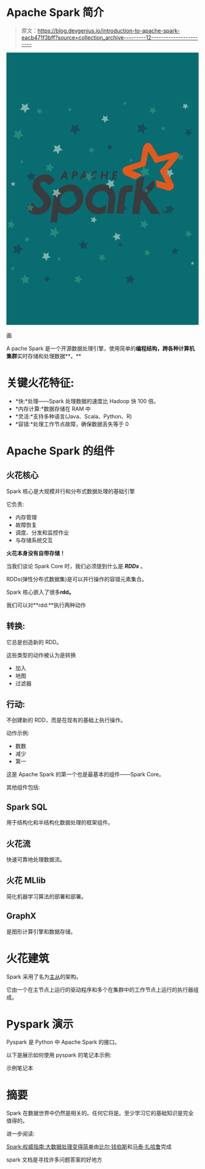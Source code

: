# Apache Spark 简介

> 原文：<https://blog.devgenius.io/introduction-to-apache-spark-eacb471f3bff?source=collection_archive---------12----------------------->

![](img/5d0bbe49b3697d63d47ec142b6c08d3b.png)

画

A pache Spark 是一个开源数据处理引擎，使用简单的**编程结构，跨各种计算机集群**实时存储和处理数据**。**

# **关键火花特征:**

*   *快:*处理——Spark 处理数据的速度比 Hadoop 快 100 倍。
*   *内存计算:*数据存储在 RAM 中
*   *灵活:*支持多种语言(Java、Scala、Python、R)
*   *容错:*处理工作节点故障，确保数据丢失等于 0

# Apache Spark 的组件

## 火花核心

Spark 核心是大规模并行和分布式数据处理的基础引擎

它负责:

*   内存管理
*   故障恢复
*   调度、分发和监控作业
*   与存储系统交互

**火花本身没有自带存储！**

当我们谈论 Spark Core 时，我们必须提到什么是 ***RDDs*** 。

RDDs(弹性分布式数据集)是可以并行操作的容错元素集合。

Spark 核心嵌入了很多**rdd。**

我们可以对**rdd:**执行两种动作

## **转换:**

它总是创造新的 RDD。

这些类型的动作被认为是转换

*   加入
*   地图
*   过滤器

## 行动:

不创建新的 RDD，而是在现有的基础上执行操作。

动作示例:

*   数数
*   减少
*   第一

这是 Apache Spark 的第一个也是最基本的组件——Spark Core。

其他组件包括:

## Spark SQL

用于结构化和半结构化数据处理的框架组件。

## 火花流

快速可靠地处理数据流。

## 火花 MLlib

简化机器学习算法的部署和部署。

## GraphX

是图形计算引擎和数据存储。

# 火花建筑

Spark 采用了名为[主从](https://en.wikipedia.org/wiki/Master/slave_(technology))的架构。

它由一个在主节点上运行的驱动程序和多个在集群中的工作节点上运行的执行器组成。

# Pyspark 演示

Pyspark 是 Python 中 Apache Spark 的接口。

以下是展示如何使用 pyspark 的笔记本示例:

示例笔记本

# 摘要

Spark 在数据世界中仍然是相关的。任何它将是。至少学习它的基础知识是完全值得的。

进一步阅读:

[Spark:权威指南:大数据处理变得简单](https://www.amazon.pl/Spark-Definitive-Guide-processing-simple/dp/1491912219/ref=asc_df_1491912219/?tag=plshogostdde-21&linkCode=df0&hvadid=504486200565&hvpos=&hvnetw=g&hvrand=13856618504355694651&hvpone=&hvptwo=&hvqmt=&hvdev=c&hvdvcmdl=&hvlocint=&hvlocphy=1011615&hvtargid=pla-318947193480&psc=1)由[比尔·钱伯斯](https://www.amazon.pl/s/ref=dp_byline_sr_book_1?ie=UTF8&field-author=Bill+Chambers&search-alias=books)和[马泰·扎哈鲁](https://www.amazon.pl/s/ref=dp_byline_sr_book_2?ie=UTF8&field-author=Matei+Zaharu&search-alias=books)完成

spark 文档是寻找许多问题答案的好地方